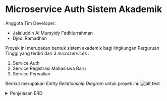 # Microservice Auth Sistem Akademik

Anggota Tim Developer:
* Jalaluddin Al Mursyidy Fadhlurrahman
* Djodi Ramadhan

Proyek ini merupakan bentuk sistem akademik bagi lingkungan Perguruan Tinggi yang terdiri dari 3 _microservices_ :
1. Service Auth
2. Service Registrasi Mahasiswa Baru
3. Service Perwalian 

Berikut merupakan _Entity Relationship Diagram_ untuk proyek ini:
![alt text](https://github.com/Training-Java-Alterra-Team-1/sistem-akademik-auth/blob/master/ERD%20-%20Sistem%20Informasi%20Akademik.png "ER Diagram")

<details>
	<summary>Penjelasan ERD</summary>
	1. Entitas
		1. Dosen (Lecturers)
		2. Mahasiswa (Students)
		3. Jenjang (Degree)
		4. Jurusan (Major)
		5. Fakultas (Department)
		6. Mata Kuliah (Courses)
		7. Transkrip (Student records)
		8. User
		9. Role
	2. Hubungan antar entitas
		1. 1 Dosen dapat mengampu banyak mata kuliah
		2. 1 Mahasiswa dapat mengambil banyak mata kuliah
		3. 1 Jurusan dapat memiliki banyak dosen
		4. 1 Jurusan dapat memiliki banyak mahasiswa
		5. 1 Jurusan dapat memiliki banyak jenjang/degree (S1, S2, dan S3)
		6. 1 Departemen/Fakultas dapat memiliki banyak jurusan
		7. Tiap-tiap mahasiswa/dosen memiliki 1 user
		8. Tiap-tiap user dapat memiliki banyak roles

</details>